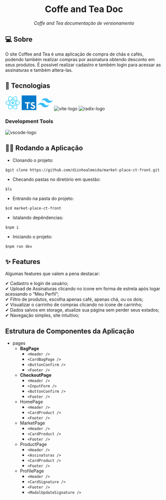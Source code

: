 <h1 align="center">Coffe and Tea Doc</h1>
<p align="center"><i>
Coffe and Tea documentação de versionamento</i></p>

## ****💻 Sobre****
O site Coffee and Tea é uma aplicação de compra de chás e cafés, podendo também realizar compras por assinatura obtendo desconto em seus produtos. É possível realizar cadastro e também login para acessar as assinaturas e também altera-las.

## 🚀 Tecnologias
<p display="inline-block">
  <img width="48" src="https://github.com/devicons/devicon/blob/master/icons/react/react-original.svg" alt="react-logo"/>
  <img width="48" src="https://github.com/devicons/devicon/blob/master/icons/typescript/typescript-original.svg" alt="typescript-logo"/>
  <img width="48" src="https://github.com/devicons/devicon/blob/master/icons/tailwindcss/tailwindcss-plain.svg" alt="tailwind-logo"/>
   <img width="48" src="https://camo.githubusercontent.com/61e102d7c605ff91efedb9d7e47c1c4a07cef59d3e1da202fd74f4772122ca4e/68747470733a2f2f766974656a732e6465762f6c6f676f2e737667" alt="vite-logo"/>
   <img width="48" src="https://avatars.githubusercontent.com/u/75042455?s=280&v=4" alt="radix-logo"/>
</p>
                                                                                                  
### Development Tools

<p display="inline-block">
  <img width="48" src="https://upload.wikimedia.org/wikipedia/commons/thumb/9/9a/Visual_Studio_Code_1.35_icon.svg/2048px-Visual_Studio_Code_1.35_icon.svg.png" alt="vscode-logo"/>

## 👨‍💻 Rodando a Aplicação

- Clonando o projeto:
```
$git clone https://github.com/diinhoalmeida/market-place-ct-front.git
```

- Checando pastas no diretório em questão: 
```
$ls
```

- Entrando na pasta do projeto:
```
$cd market-place-ct-front
```

- Istalando depêndencias:
```
$npm i
```

- Iniciando o projeto:
```
$npm run dev
```

## ****✨ Features****

Algumas features que valem a pena destacar:

✔ Cadastro e login de usuário;<br />
✔ Upload de Assinaturas clicando no ícone em forma de estrela após logar acessando o “Meu Perfil”;<br />
✔ Filtro de produtos, escolha apenas café, apenas chá, ou os dois;<br />
✔ Visualizar o carrinho de compras clicando no ícone de carrinho;<br />
✔ Dados salvos em storage, atualize sua página sem perder seus estados;<br />
✔ Navegação simples, site intuitivo;<br />

## Estrutura de Componentes da Aplicação

- pages
    - **BagPage**
        - `<Header />`
        - `<CardBagPage />`
        - `<ButtonConfirm />`
        - `<Footer />`
    - **CheckoutPage**
        - `<Header />`
        - `<InputForm />`
        - `<ButtonConfirm />`
        - `<Footer />`
    - HomePage
        - `<Header />`
        - `<CardProduct />`
        - `<Footer />`
    - MarketPage
        - `<Header />`
        - `<CardProduct />`
        - `<Footer />`
    - ProductPage
        - `<Header />`
        - `<Assinaturas />`
        - `<CardProduct />`
        - `<Footer />`
    - ProfilePage
        - `<Header />`
        - `<CardSignature />`
        - `<Footer />`
        - `<ModalUpdateSignature />`
        
